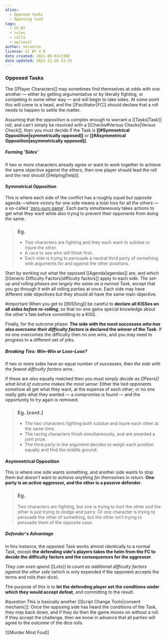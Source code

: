 ```yaml
---
alias:
  - Opposed tasks
  - Opposing task
tags:
  - CC-BY
  - rules
  - rolls
  - optional
author: Seraaron
license: CC BY 4.0
date created: 2021-09-03+2300
date updated: 2021-11-26 23:33
---
```


### Opposed Tasks

The [[Player Characters]] may sometimes find themselves at odds with one another — either by getting argumentative or by literally fighting, or competing in some other way — and will begin to take sides. At some point this will come to a head, and the [[Facilitator|FC]] should declare that a roll needs to happen to settle the matter.

Assuming that the opposition is complex enough to warrant a [[Tasks|Task]] roll, and can't simply be resolved with a [[Checks#Versus Checks|Versus Check]], then you must decide if the Task is **[[#Symmetrical Opposition|symmetrically opposed]]** or **[[#Asymmetrical Opposition|asymmetrically opposed]]**.

##### Forming 'Sides'

If two or more characters already agree or want to work together to achieve the same objective against the others, then one player should lead the roll and the rest should [[Helping|help]].

#### Symmetrical Opposition

This is where each side of the conflict has a roughly _equal but opposite_ agenda —where victory for one side means a total loss for all the others — a so-called '[zero-sum game](https://en.wikipedia.org/wiki/Zero-sum_game)'. Each party simultaneously takes actions to get what they want while also trying to prevent their opponents from doing the same.

> ### Eg.
>
> - Two characters are fighting and they each want to subdue or injure the other.
> - A race to see who will finish first.
> - Each side is trying to persuade a neutral third party of something with arguments for and against the other positions.

Start by working out what the opposed [[Agenda|agendas]] are, and which [[Generic Difficulty Factors|difficulty factors]] apply to each side. _The set-up and rolling phases are largely the same as a normal Task_, except that you go through it with all rolling parties at once. Each side may have different side objectives but they should all have the same main objective.

#important When you get to [[KISSing]] be careful to **declare all KISSes on all sides _before re-rolling_**, so that no-one gains special knowledge about the other's fate before committing to a KISS.

Finally, for the outcome phase: **The side with the most successes _who has also overcome their difficulty factors_ is declared the winner of the Task**. If no one overcomes the difficulty then no one wins, and you may need to progress to a different set of jobs.

##### Breaking Ties: Win–Win or Lose–Lose?

If two or more sides have an equal number of successes, then _the side with the fewest difficulty factors wins_.

If these are _also_ equally matched then you must simply _decide as [[Peers]] what kind of outcome makes the most sense:_ Either the tied opponents somehow all get what they want, at the expense of each other; or no one really gets what they wanted — a compromise is found — and the opportunity to try again is removed.

> ### Eg. **(cont.)**
>
> - The two characters fighting both subdue and injure each other at the same time.
> - The racing characters finish simultaneously, and are awarded a joint prize.
> - The third party in the argument decides to weigh each position equally and find the middle ground.

#### Asymmetrical Opposition

This is where one side wants something, and another side wants to stop them _but doesn't want to achieve anything for themselves in return_. **One party is an active aggressor, and the other is a passive defender**.

> ### Eg.
> Two characters are fighting, but one is trying to hurt the other and the other is just trying to dodge and parry. Or one character is trying to persuade the other of something, but the other isn't trying to persuade them of the opposite case.

##### Defender's Advantage

In this instance, the opposed Task works almost identically to a normal Task, except **the defending side's players takes the helm from the FC to decide the difficulty factors and the consequences for the aggressor**.

_They can even spend [[Lots]] to count as additional difficulty factors against the other side_ (which is only expended if the opponent accepts the terms and rolls their dice).

The purpose of this is to **let the defending player set the conditions under which they would accept defeat**, and committing to the result.

#question This is basically another [[Script Change Tools|consent mechanic]]: Once the opposing side has heard the conditions of the Task, they may back down, and if they do then the game moves on without a roll. If they accept the challenge, then we know in advance that all parties will agree to the outcome of the dice rolls.

![[Murder Most Foul]]
